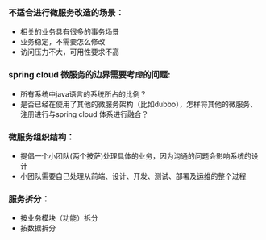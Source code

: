 ### 不适合进行微服务改造的场景：

* 相关的业务具有很多的事务场景
* 业务稳定，不需要怎么修改
* 访问压力不大，可用性要求不高

### spring cloud 微服务的边界需要考虑的问题:

* 所有系统中java语言的系统所占的比例？
* 是否已经在使用了其他的微服务架构（比如dubbo），怎样将其他的微服务、注册进行与spring cloud 体系进行融合？

### 微服务组织结构：

* 提倡一个小团队\(两个披萨\)处理具体的业务，因为沟通的问题会影响系统的设计
* 小团队需要自己处理从前端、设计、开发、测试、部署及运维的整个过程



### 服务拆分：

* 按业务模块（功能）拆分
* 按数据拆分



